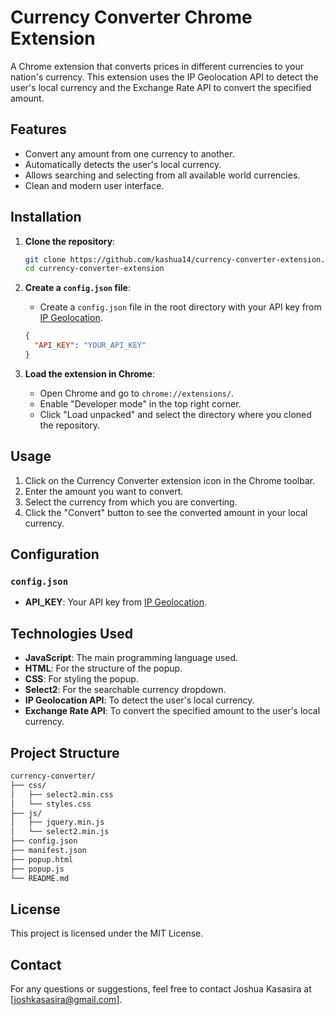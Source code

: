 
# Currency Converter Chrome Extension

A Chrome extension that converts prices in different currencies to your nation's currency. This extension uses the IP Geolocation API to detect the user's local currency and the Exchange Rate API to convert the specified amount.

## Features

- Convert any amount from one currency to another.
- Automatically detects the user's local currency.
- Allows searching and selecting from all available world currencies.
- Clean and modern user interface.

## Installation

1. **Clone the repository**:

   ```sh
   git clone https://github.com/kashua14/currency-converter-extension.git
   cd currency-converter-extension
   ```

2. **Create a `config.json` file**:
   - Create a `config.json` file in the root directory with your API key from [IP Geolocation](https://ipgeolocation.io/).

   ```json
   {
     "API_KEY": "YOUR_API_KEY"
   }
   ```

3. **Load the extension in Chrome**:
   - Open Chrome and go to `chrome://extensions/`.
   - Enable "Developer mode" in the top right corner.
   - Click "Load unpacked" and select the directory where you cloned the repository.

## Usage

1. Click on the Currency Converter extension icon in the Chrome toolbar.
2. Enter the amount you want to convert.
3. Select the currency from which you are converting.
4. Click the "Convert" button to see the converted amount in your local currency.

## Configuration

### `config.json`

- **API_KEY**: Your API key from [IP Geolocation](https://ipgeolocation.io/).

## Technologies Used

- **JavaScript**: The main programming language used.
- **HTML**: For the structure of the popup.
- **CSS**: For styling the popup.
- **Select2**: For the searchable currency dropdown.
- **IP Geolocation API**: To detect the user's local currency.
- **Exchange Rate API**: To convert the specified amount to the user's local currency.

## Project Structure

```md
currency-converter/
├── css/
│   ├── select2.min.css
│   └── styles.css
├── js/
│   ├── jquery.min.js
│   └── select2.min.js
├── config.json
├── manifest.json
├── popup.html
├── popup.js
└── README.md
```

## License

This project is licensed under the MIT License.

## Contact

For any questions or suggestions, feel free to contact Joshua Kasasira at [joshkasasira@gmail.com].
